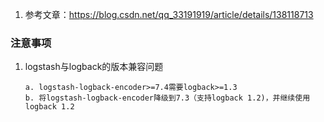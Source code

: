 1. 参考文章：https://blog.csdn.net/qq_33191919/article/details/138118713

### 注意事项
1. logstash与logback的版本兼容问题
    ```text
    a. logstash-logback-encoder>=7.4需要logback>=1.3
    b. 将logstash-logback-encoder降级到7.3（支持logback 1.2)，并继续使用logback 1.2
    ```
